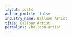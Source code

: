 ```yaml
---
layout: posts 
author_profile: false 
industry_name: Balloon Artist
title: Balloon Artist
permalink: /balloon-artist
---
```

